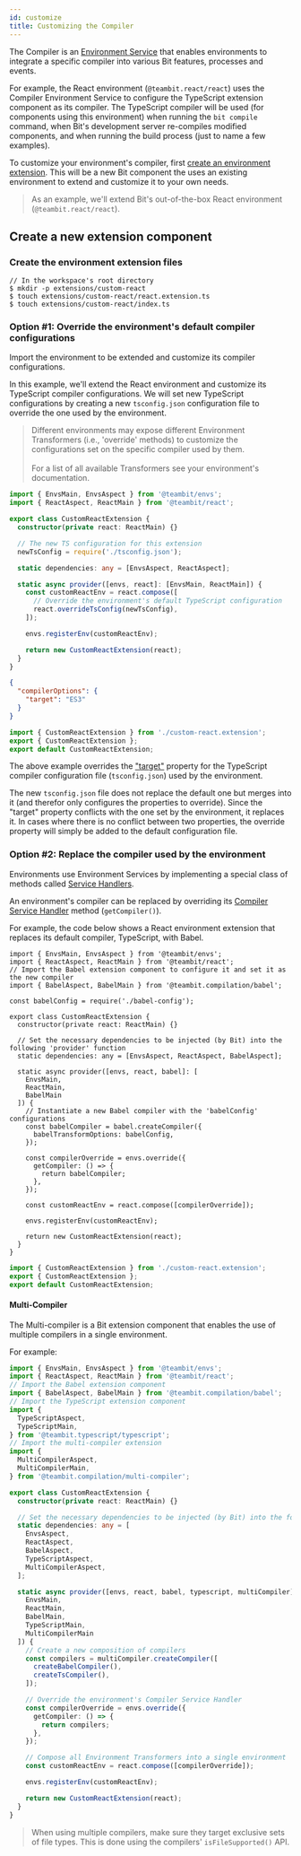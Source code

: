 ```yaml
---
id: customize
title: Customizing the Compiler
---
```


The Compiler is an [Environment Service](/building-with-bit/environment/environment-services) that enables environments to integrate a specific compiler into various Bit features, processes and events.

For example, the React environment (`@teambit.react/react`) uses the Compiler Environment Service to configure the TypeScript extension component as its compiler. The TypeScript compiler will be used (for components using this environment) when running the `bit compile` command, when Bit's development server re-compiles modified components, and when running the build process (just to name a few examples).

To customize your environment's compiler, first [create an environment extension](/building-with-bit/environment/overview). This will be a new Bit component the uses an existing environment to extend and customize it to your own needs.

> As an example, we'll extend Bit's out-of-the-box React environment (`@teambit.react/react`).

## Create a new extension component

### Create the environment extension files

```shell
// In the workspace's root directory
$ mkdir -p extensions/custom-react
$ touch extensions/custom-react/react.extension.ts
$ touch extensions/custom-react/index.ts
```

### Option #1: Override the environment's default compiler configurations

Import the environment to be extended and customize its compiler configurations.

In this example, we'll extend the React environment and customize its TypeScript compiler configurations. We will set new TypeScript configurations by creating a new `tsconfig.json` configuration file to override the one used by the environment.

> Different environments may expose different Environment Transformers (i.e., 'override' methods) to customize the configurations set on the specific compiler used by them. <br /> <br />
> For a list of all available Transformers see your environment's documentation.

```typescript
import { EnvsMain, EnvsAspect } from '@teambit/envs';
import { ReactAspect, ReactMain } from '@teambit/react';

export class CustomReactExtension {
  constructor(private react: ReactMain) {}

  // The new TS configuration for this extension
  newTsConfig = require('./tsconfig.json');

  static dependencies: any = [EnvsAspect, ReactAspect];

  static async provider([envs, react]: [EnvsMain, ReactMain]) {
    const customReactEnv = react.compose([
      // Override the environment's default TypeScript configuration
      react.overrideTsConfig(newTsConfig),
    ]);

    envs.registerEnv(customReactEnv);

    return new CustomReactExtension(react);
  }
}
```

```json
{
  "compilerOptions": {
    "target": "ES3"
  }
}
```

```ts
import { CustomReactExtension } from './custom-react.extension';
export { CustomReactExtension };
export default CustomReactExtension;
```

The above example overrides the ["target"](https://www.typescriptlang.org/tsconfig#target) property for the TypeScript compiler configuration file (`tsconfig.json`) used by the environment.

The new `tsconfig.json` file does not replace the default one but merges into it (and therefor only configures the properties to override). Since the "target" property conflicts with the one set by the environment, it replaces it. In cases where there is no conflict between two properties, the override property will simply be added to the default configuration file.

### Option #2: Replace the compiler used by the environment

Environments use Environment Services by implementing a special class of methods called [Service Handlers](/building-with-bit/environment/service-handlers).

An environment's compiler can be replaced by overriding its [Compiler Service Handler](/building-with-bit/environment/service-handlers#getcompiler) method (`getCompiler()`).

For example, the code below shows a React environment extension that replaces its default compiler, TypeScript, with Babel.

```tsx
import { EnvsMain, EnvsAspect } from '@teambit/envs';
import { ReactAspect, ReactMain } from '@teambit/react';
// Import the Babel extension component to configure it and set it as the new compiler
import { BabelAspect, BabelMain } from '@teambit.compilation/babel';

const babelConfig = require('./babel-config');

export class CustomReactExtension {
  constructor(private react: ReactMain) {}

  // Set the necessary dependencies to be injected (by Bit) into the following 'provider' function
  static dependencies: any = [EnvsAspect, ReactAspect, BabelAspect];

  static async provider([envs, react, babel]: [
    EnvsMain,
    ReactMain,
    BabelMain
  ]) {
    // Instantiate a new Babel compiler with the 'babelConfig' configurations
    const babelCompiler = babel.createCompiler({
      babelTransformOptions: babelConfig,
    });

    const compilerOverride = envs.override({
      getCompiler: () => {
        return babelCompiler;
      },
    });

    const customReactEnv = react.compose([compilerOverride]);

    envs.registerEnv(customReactEnv);

    return new CustomReactExtension(react);
  }
}
```

```ts
import { CustomReactExtension } from './custom-react.extension';
export { CustomReactExtension };
export default CustomReactExtension;
```

#### Multi-Compiler

The Multi-compiler is a Bit extension component that enables the use of multiple compilers in a single environment.

For example:

```typescript
import { EnvsMain, EnvsAspect } from '@teambit/envs';
import { ReactAspect, ReactMain } from '@teambit/react';
// Import the Babel extension component
import { BabelAspect, BabelMain } from '@teambit.compilation/babel';
// Import the TypeScript extension component
import {
  TypeScriptAspect,
  TypeScriptMain,
} from '@teambit.typescript/typescript';
// Import the multi-compiler extension
import {
  MultiCompilerAspect,
  MultiCompilerMain,
} from '@teambit.compilation/multi-compiler';

export class CustomReactExtension {
  constructor(private react: ReactMain) {}

  // Set the necessary dependencies to be injected (by Bit) into the following 'provider' function
  static dependencies: any = [
    EnvsAspect,
    ReactAspect,
    BabelAspect,
    TypeScriptAspect,
    MultiCompilerAspect,
  ];

  static async provider([envs, react, babel, typescript, multiCompiler]: [
    EnvsMain,
    ReactMain,
    BabelMain,
    TypeScriptMain,
    MultiCompilerMain
  ]) {
    // Create a new composition of compilers
    const compilers = multiCompiler.createCompiler([
      createBabelCompiler(),
      createTsCompiler(),
    ]);

    // Override the environment's Compiler Service Handler
    const compilerOverride = envs.override({
      getCompiler: () => {
        return compilers;
      },
    });

    // Compose all Environment Transformers into a single environment
    const customReactEnv = react.compose([compilerOverride]);

    envs.registerEnv(customReactEnv);

    return new CustomReactExtension(react);
  }
}
```

> When using multiple compilers, make sure they target exclusive sets of file types. This is done using the compilers' `isFileSupported()` API.
